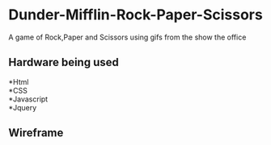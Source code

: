 # Dunder-Mifflin-Rock-Paper-Scissors
A game of Rock,Paper and Scissors using gifs from the show the office

## Hardware being used
*Html<br>
*CSS<br>
*Javascript<br>
*Jquery

## Wireframe
